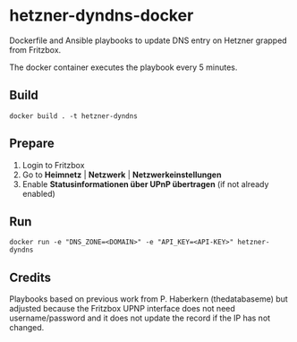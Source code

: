hetzner-dyndns-docker
=====================

Dockerfile and Ansible playbooks to update DNS entry on Hetzner grapped from Fritzbox.

The docker container executes the playbook every 5 minutes.

Build
-----

`docker build . -t hetzner-dyndns`

Prepare
-------

1. Login to Fritzbox
2. Go to **Heimnetz** | **Netzwerk** | **Netzwerkeinstellungen**
3. Enable **Statusinformationen über UPnP übertragen** (if not already enabled)

Run
---

`docker run -e "DNS_ZONE=<DOMAIN>" -e "API_KEY=<API-KEY>" hetzner-dyndns`

Credits
-------

Playbooks based on previous work from P. Haberkern (thedatabaseme) but adjusted because the Fritzbox UPNP interface does not need username/password and it does not update the record if the IP has not changed.
